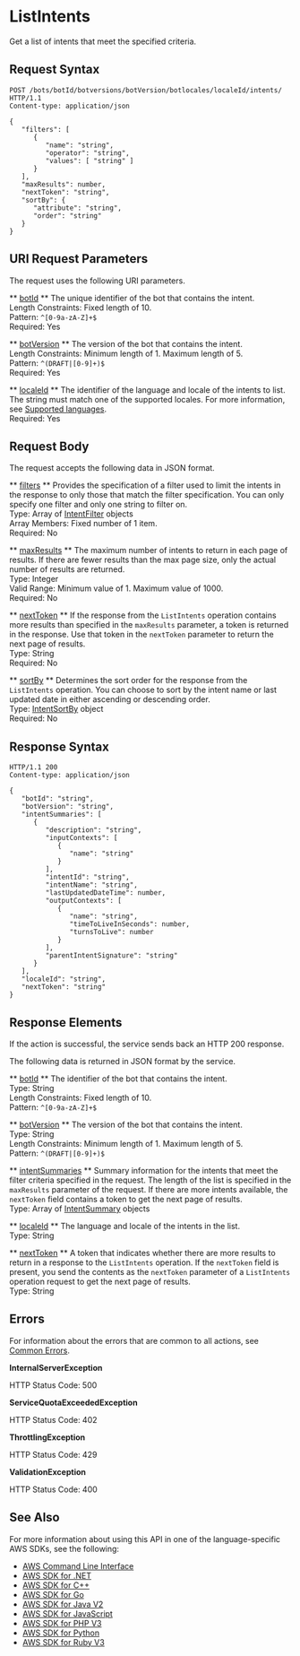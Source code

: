 # ListIntents<a name="API_ListIntents"></a>

Get a list of intents that meet the specified criteria\.

## Request Syntax<a name="API_ListIntents_RequestSyntax"></a>

```
POST /bots/botId/botversions/botVersion/botlocales/localeId/intents/ HTTP/1.1
Content-type: application/json

{
   "filters": [ 
      { 
         "name": "string",
         "operator": "string",
         "values": [ "string" ]
      }
   ],
   "maxResults": number,
   "nextToken": "string",
   "sortBy": { 
      "attribute": "string",
      "order": "string"
   }
}
```

## URI Request Parameters<a name="API_ListIntents_RequestParameters"></a>

The request uses the following URI parameters\.

 ** [botId](#API_ListIntents_RequestSyntax) **   <a name="lexv2-ListIntents-request-botId"></a>
The unique identifier of the bot that contains the intent\.  
Length Constraints: Fixed length of 10\.  
Pattern: `^[0-9a-zA-Z]+$`   
Required: Yes

 ** [botVersion](#API_ListIntents_RequestSyntax) **   <a name="lexv2-ListIntents-request-botVersion"></a>
The version of the bot that contains the intent\.  
Length Constraints: Minimum length of 1\. Maximum length of 5\.  
Pattern: `^(DRAFT|[0-9]+)$`   
Required: Yes

 ** [localeId](#API_ListIntents_RequestSyntax) **   <a name="lexv2-ListIntents-request-localeId"></a>
The identifier of the language and locale of the intents to list\. The string must match one of the supported locales\. For more information, see [Supported languages](https://docs.aws.amazon.com/lexv2/latest/dg/how-languages.html)\.  
Required: Yes

## Request Body<a name="API_ListIntents_RequestBody"></a>

The request accepts the following data in JSON format\.

 ** [filters](#API_ListIntents_RequestSyntax) **   <a name="lexv2-ListIntents-request-filters"></a>
Provides the specification of a filter used to limit the intents in the response to only those that match the filter specification\. You can only specify one filter and only one string to filter on\.  
Type: Array of [IntentFilter](API_IntentFilter.md) objects  
Array Members: Fixed number of 1 item\.  
Required: No

 ** [maxResults](#API_ListIntents_RequestSyntax) **   <a name="lexv2-ListIntents-request-maxResults"></a>
The maximum number of intents to return in each page of results\. If there are fewer results than the max page size, only the actual number of results are returned\.  
Type: Integer  
Valid Range: Minimum value of 1\. Maximum value of 1000\.  
Required: No

 ** [nextToken](#API_ListIntents_RequestSyntax) **   <a name="lexv2-ListIntents-request-nextToken"></a>
If the response from the `ListIntents` operation contains more results than specified in the `maxResults` parameter, a token is returned in the response\. Use that token in the `nextToken` parameter to return the next page of results\.  
Type: String  
Required: No

 ** [sortBy](#API_ListIntents_RequestSyntax) **   <a name="lexv2-ListIntents-request-sortBy"></a>
Determines the sort order for the response from the `ListIntents` operation\. You can choose to sort by the intent name or last updated date in either ascending or descending order\.  
Type: [IntentSortBy](API_IntentSortBy.md) object  
Required: No

## Response Syntax<a name="API_ListIntents_ResponseSyntax"></a>

```
HTTP/1.1 200
Content-type: application/json

{
   "botId": "string",
   "botVersion": "string",
   "intentSummaries": [ 
      { 
         "description": "string",
         "inputContexts": [ 
            { 
               "name": "string"
            }
         ],
         "intentId": "string",
         "intentName": "string",
         "lastUpdatedDateTime": number,
         "outputContexts": [ 
            { 
               "name": "string",
               "timeToLiveInSeconds": number,
               "turnsToLive": number
            }
         ],
         "parentIntentSignature": "string"
      }
   ],
   "localeId": "string",
   "nextToken": "string"
}
```

## Response Elements<a name="API_ListIntents_ResponseElements"></a>

If the action is successful, the service sends back an HTTP 200 response\.

The following data is returned in JSON format by the service\.

 ** [botId](#API_ListIntents_ResponseSyntax) **   <a name="lexv2-ListIntents-response-botId"></a>
The identifier of the bot that contains the intent\.  
Type: String  
Length Constraints: Fixed length of 10\.  
Pattern: `^[0-9a-zA-Z]+$` 

 ** [botVersion](#API_ListIntents_ResponseSyntax) **   <a name="lexv2-ListIntents-response-botVersion"></a>
The version of the bot that contains the intent\.  
Type: String  
Length Constraints: Minimum length of 1\. Maximum length of 5\.  
Pattern: `^(DRAFT|[0-9]+)$` 

 ** [intentSummaries](#API_ListIntents_ResponseSyntax) **   <a name="lexv2-ListIntents-response-intentSummaries"></a>
Summary information for the intents that meet the filter criteria specified in the request\. The length of the list is specified in the `maxResults` parameter of the request\. If there are more intents available, the `nextToken` field contains a token to get the next page of results\.  
Type: Array of [IntentSummary](API_IntentSummary.md) objects

 ** [localeId](#API_ListIntents_ResponseSyntax) **   <a name="lexv2-ListIntents-response-localeId"></a>
The language and locale of the intents in the list\.  
Type: String

 ** [nextToken](#API_ListIntents_ResponseSyntax) **   <a name="lexv2-ListIntents-response-nextToken"></a>
A token that indicates whether there are more results to return in a response to the `ListIntents` operation\. If the `nextToken` field is present, you send the contents as the `nextToken` parameter of a `ListIntents` operation request to get the next page of results\.  
Type: String

## Errors<a name="API_ListIntents_Errors"></a>

For information about the errors that are common to all actions, see [Common Errors](CommonErrors.md)\.

 **InternalServerException**   
  
HTTP Status Code: 500

 **ServiceQuotaExceededException**   
  
HTTP Status Code: 402

 **ThrottlingException**   
  
HTTP Status Code: 429

 **ValidationException**   
  
HTTP Status Code: 400

## See Also<a name="API_ListIntents_SeeAlso"></a>

For more information about using this API in one of the language\-specific AWS SDKs, see the following:
+  [ AWS Command Line Interface](https://docs.aws.amazon.com/goto/aws-cli/models.lex.v2-2020-08-07/ListIntents) 
+  [ AWS SDK for \.NET](https://docs.aws.amazon.com/goto/DotNetSDKV3/models.lex.v2-2020-08-07/ListIntents) 
+  [ AWS SDK for C\+\+](https://docs.aws.amazon.com/goto/SdkForCpp/models.lex.v2-2020-08-07/ListIntents) 
+  [ AWS SDK for Go](https://docs.aws.amazon.com/goto/SdkForGoV1/models.lex.v2-2020-08-07/ListIntents) 
+  [ AWS SDK for Java V2](https://docs.aws.amazon.com/goto/SdkForJavaV2/models.lex.v2-2020-08-07/ListIntents) 
+  [ AWS SDK for JavaScript](https://docs.aws.amazon.com/goto/AWSJavaScriptSDK/models.lex.v2-2020-08-07/ListIntents) 
+  [ AWS SDK for PHP V3](https://docs.aws.amazon.com/goto/SdkForPHPV3/models.lex.v2-2020-08-07/ListIntents) 
+  [ AWS SDK for Python](https://docs.aws.amazon.com/goto/boto3/models.lex.v2-2020-08-07/ListIntents) 
+  [ AWS SDK for Ruby V3](https://docs.aws.amazon.com/goto/SdkForRubyV3/models.lex.v2-2020-08-07/ListIntents) 